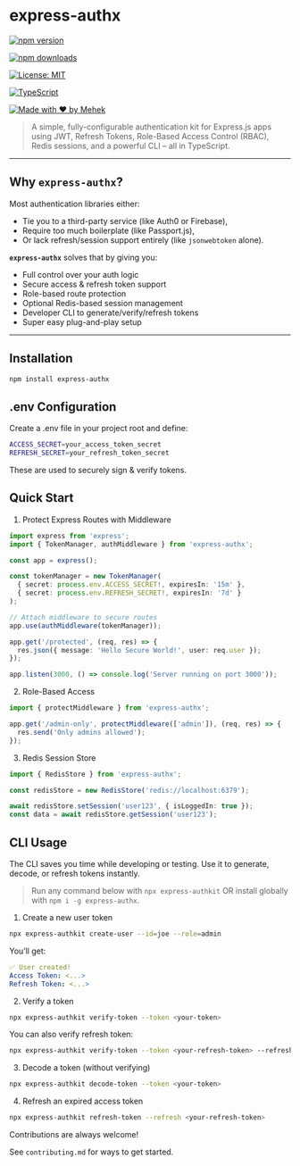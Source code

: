 # express-authx

[![npm version](https://img.shields.io/npm/v/express-authx.svg)](https://www.npmjs.com/package/express-authx)

[![npm downloads](https://img.shields.io/npm/dm/express-authx.svg)](https://www.npmjs.com/package/express-authx)

[![License: MIT](https://img.shields.io/badge/License-MIT-green.svg)](./LICENSE)

[![TypeScript](https://img.shields.io/badge/TypeScript-Ready-blue.svg)](https://www.typescriptlang.org/)

[![Made with ❤️ by Mehek](https://img.shields.io/badge/Made%20with-%E2%9D%A4%EF%B8%8F%20by%20Mehek-blueviolet)](https://github.com/MehekFatima)

> A simple, fully-configurable authentication kit for Express.js apps using JWT, Refresh Tokens, Role-Based Access Control (RBAC), Redis sessions, and a powerful CLI – all in TypeScript.

---

##  Why `express-authx`?

Most authentication libraries either:
- Tie you to a third-party service (like Auth0 or Firebase),
- Require too much boilerplate (like Passport.js),
- Or lack refresh/session support entirely (like `jsonwebtoken` alone).

**`express-authx`** solves that by giving you:

- Full control over your auth logic  
- Secure access & refresh token support  
- Role-based route protection  
- Optional Redis-based session management  
- Developer CLI to generate/verify/refresh tokens  
- Super easy plug-and-play setup

---

## Installation

```bash
npm install express-authx
```
## .env Configuration
Create a .env file in your project root and define:

```bash
ACCESS_SECRET=your_access_token_secret
REFRESH_SECRET=your_refresh_token_secret
```
These are used to securely sign & verify tokens.

## Quick Start

1. Protect Express Routes with Middleware

```ts
import express from 'express';
import { TokenManager, authMiddleware } from 'express-authx';

const app = express();

const tokenManager = new TokenManager(
  { secret: process.env.ACCESS_SECRET!, expiresIn: '15m' },
  { secret: process.env.REFRESH_SECRET!, expiresIn: '7d' }
);

// Attach middleware to secure routes
app.use(authMiddleware(tokenManager));

app.get('/protected', (req, res) => {
  res.json({ message: 'Hello Secure World!', user: req.user });
});

app.listen(3000, () => console.log('Server running on port 3000'));
```

2. Role-Based Access

```ts
import { protectMiddleware } from 'express-authx';

app.get('/admin-only', protectMiddleware(['admin']), (req, res) => {
  res.send('Only admins allowed');
});
```
3. Redis Session Store

```ts
import { RedisStore } from 'express-authx';

const redisStore = new RedisStore('redis://localhost:6379');

await redisStore.setSession('user123', { isLoggedIn: true });
const data = await redisStore.getSession('user123');
```
## CLI Usage

The CLI saves you time while developing or testing. Use it to generate, decode, or refresh tokens instantly.

> Run any command below with `npx express-authkit` OR install globally with `npm i -g express-authx`.

1. Create a new user token

```bash
npx express-authkit create-user --id=joe --role=admin
```
You’ll get:

```yaml
✅ User created!
Access Token: <...>
Refresh Token: <...>
```
2. Verify a token

```bash
npx express-authkit verify-token --token <your-token>
```
You can also verify refresh token:
```bash
npx express-authkit verify-token --token <your-refresh-token> --refresh=true
```
3. Decode a token (without verifying)
```bash
npx express-authkit decode-token --token <your-token>
```
4. Refresh an expired access token
```bash
npx express-authkit refresh-token --refresh <your-refresh-token>
```

Contributions are always welcome!

See `contributing.md` for ways to get started.
